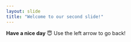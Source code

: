 ```yaml
---
layout: slide
title: "Welcome to our second slide!"
---
```

**Have a nice day** 😇
Use the left arrow to go back!
